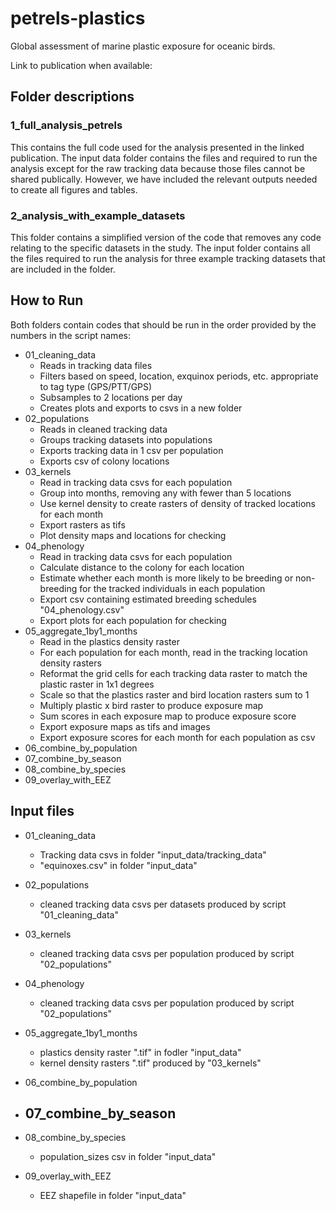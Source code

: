 # petrels-plastics
Global assessment of marine plastic exposure for oceanic birds.

Link to publication when available: 

## Folder descriptions

### 1_full_analysis_petrels
This contains the full code used for the analysis presented in the linked publication. 
The input data folder contains the files and required to run the analysis except for the raw tracking data because those files cannot be shared publically. However, we have included the relevant outputs needed to create all figures and tables. 

### 2_analysis_with_example_datasets
This folder contains a simplified version of the code that removes any code relating to the specific datasets in the study. The input folder contains all the files required to run the analysis for three example tracking datasets that are included in the folder.

## How to Run
Both folders contain codes that should be run in the order provided by the numbers in the script names:
- 01_cleaning_data
  - Reads in tracking data files
  - Filters based on speed, location, exquinox periods, etc. appropriate to tag type (GPS/PTT/GPS)
  - Subsamples to 2 locations per day
  - Creates plots and exports to csvs in a new folder
- 02_populations
  -  Reads in cleaned tracking data
  -  Groups tracking datasets into populations
  -  Exports tracking data in 1 csv per population
  -  Exports csv of colony locations
- 03_kernels
  - Read in tracking data csvs for each population
  - Group into months, removing any with fewer than 5 locations
  - Use kernel density to create rasters of density of tracked locations for each month
  - Export rasters as tifs
  - Plot density maps and locations for checking
- 04_phenology
  - Read in tracking data csvs for each population
  - Calculate distance to the colony for each location
  - Estimate whether each month is more likely to be breeding or non-breeding for the tracked individuals in each population
  - Export csv containing estimated breeding schedules "04_phenology.csv"
  - Export plots for each population for checking
- 05_aggregate_1by1_months
  - Read in the plastics density raster
  - For each population for each month, read in the tracking location density rasters
  - Reformat the grid cells for each tracking data raster to match the plastic raster in 1x1 degrees
  - Scale so that the plastics raster and bird location rasters sum to 1
  - Multiply plastic x bird raster to produce exposure map
  - Sum scores in each exposure map to produce exposure score
  - Export exposure maps as tifs and images
  - Export exposure scores for each month for each population as csv
- 06_combine_by_population
- 07_combine_by_season
- 08_combine_by_species
- 09_overlay_with_EEZ


## Input files
- 01_cleaning_data
  - Tracking data csvs in folder "input_data/tracking_data"
  - "equinoxes.csv" in folder "input_data"
- 02_populations
  -  cleaned tracking data csvs per datasets produced by script "01_cleaning_data"
- 03_kernels
  - cleaned tracking data csvs per population produced by script "02_populations"
- 04_phenology
  - cleaned tracking data csvs per population produced by script "02_populations"
- 05_aggregate_1by1_months
  - plastics density raster ".tif" in fodler "input_data"
  - kernel density rasters ".tif" produced by "03_kernels"

- 06_combine_by_population
- 07_combine_by_season
  - 
- 08_combine_by_species
  - population_sizes csv in folder "input_data"
- 09_overlay_with_EEZ
  - EEZ shapefile in folder "input_data"


